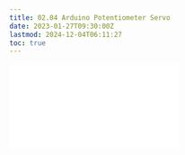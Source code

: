 ```yaml
---
title: 02.04 Arduino Potentiometer Servo
date: 2023-01-27T09:30:00Z
lastmod: 2024-12-04T06:11:27
toc: true
---
```


![Link to included file content](../../../../arduino/arduino-potentiometer-servo.md)
